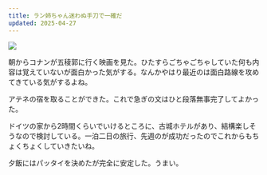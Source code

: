 ```yaml
---
title: ラン姉ちゃん迷わぬ手刀で一確だ
updated: 2025-04-27
---
```

![](https://i.imgur.com/kiKef7S.jpeg)

朝からコナンが五稜郭に行く映画を見た。ひたすらごちゃごちゃしていた何も内容は覚えていないが面白かった気がする。なんかやはり最近のは面白路線を攻めてきている気がするよね。

アテネの宿を取ることができた。これで急ぎの文はひと段落無事完了してよかった。

ドイツの家から2時間くらいでいけるところに、古城ホテルがあり、結構楽しそうなので検討している。一泊二日の旅行、先週のが成功だったのでこれからもちょくちょくしていきたいね。

夕飯にはパッタイを決めたが完全に安定した。うまい。